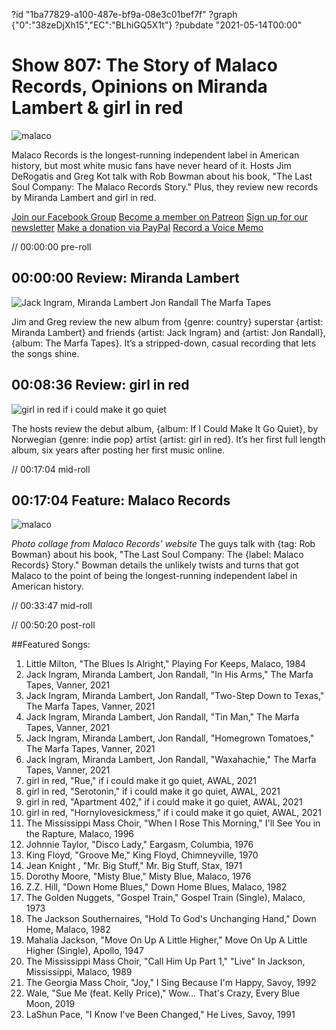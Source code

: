 ?id "1ba77829-a100-487e-bf9a-08e3c01bef7f"
?graph {"0":"38zeDjXh15","EC":"BLhiGQ5X1t"}
?pubdate "2021-05-14T00:00"
# Show 807: The Story of Malaco Records, Opinions on Miranda Lambert & girl in red
![malaco](https://static.soundopinions.org/images/2021/malaco.jpeg)

Malaco Records is the longest-running independent label in American history, but most white music fans have never heard of it. Hosts Jim DeRogatis and Greg Kot talk with Rob Bowman about his book, "The Last Soul Company: The Malaco Records Story." Plus, they review new records by Miranda Lambert and girl in red. 

[Join our Facebook Group](https://bit.ly/3sivr9T)
[Become a member on Patreon](https://bit.ly/3slWZvc)
[Sign up for our newsletter](https://bit.ly/3eEvRnG) 
[Make a donation via PayPal](https://bit.ly/3dmt9lU)
[Record a Voice Memo](https://bit.ly/2RyD5Ah)


// 00:00:00 pre-roll

## 00:00:00 Review: Miranda Lambert

![Jack Ingram, Miranda Lambert  Jon Randall The Marfa Tapes](https://static.soundopinions.org/assets/807/01.jpg)

Jim and Greg review the new album from {genre: country} superstar {artist: Miranda Lambert} and friends {artist: Jack Ingram} and {artist: Jon Randall}, {album: The Marfa Tapes}. It’s a stripped-down, casual recording that lets the songs shine.

## 00:08:36 Review: girl in red

![girl in red if i could make it go quiet](https://static.soundopinions.org/assets/807/EC3.jpg)

The hosts review the debut album, {album: If I Could Make It Go Quiet}, by Norwegian {genre: indie pop} artist {artist: girl in red}. It’s her first full length album, six years after posting her first music online.  

// 00:17:04 mid-roll

## 00:17:04 Feature: Malaco Records
![malaco](https://static.soundopinions.org/images/2021/22-300x218.jpeg)


*Photo collage from Malaco Records' website*
The guys talk with {tag: Rob Bowman} about his book, "The Last Soul Company: The {label: Malaco Records} Story." Bowman details the unlikely twists and turns that got Malaco to the point of being the longest-running independent label in American history.

// 00:33:47 mid-roll

// 00:50:20 post-roll


##Featured Songs:

1. Little Milton, "The Blues Is Alright," Playing For Keeps, Malaco, 1984
1. Jack Ingram, Miranda Lambert, Jon Randall, "In His Arms," The Marfa Tapes, Vanner, 2021
1. Jack Ingram, Miranda Lambert, Jon Randall, "Two-Step Down to Texas," The Marfa Tapes, Vanner, 2021
1. Jack Ingram, Miranda Lambert, Jon Randall, "Tin Man," The Marfa Tapes, Vanner, 2021
1. Jack Ingram, Miranda Lambert, Jon Randall, "Homegrown Tomatoes," The Marfa Tapes, Vanner, 2021
1. Jack Ingram, Miranda Lambert, Jon Randall, "Waxahachie," The Marfa Tapes, Vanner, 2021
1. girl in red, "Rue," if i could make it go quiet, AWAL, 2021
1. girl in red, "Serotonin," if i could make it go quiet, AWAL, 2021
1. girl in red, "Apartment 402," if i could make it go quiet, AWAL, 2021
1. girl in red, "Hornylovesickmess," if i could make it go quiet, AWAL, 2021
1. The Mississippi Mass Choir, "When I Rose This Morning," I'll See You in the Rapture, Malaco, 1996
1. Johnnie Taylor, "Disco Lady," Eargasm, Columbia, 1976
1. King Floyd, "Groove Me," King Floyd, Chimneyville, 1970
1. Jean Knight , "Mr. Big Stuff," Mr. Big Stuff, Stax, 1971
1. Dorothy Moore, "Misty Blue," Misty Blue, Malaco, 1976
1. Z.Z. Hill, "Down Home Blues," Down Home Blues, Malaco, 1982
1. The Golden Nuggets, "Gospel Train," Gospel Train (Single), Malaco, 1973
1. The Jackson Southernaires, "Hold To God's Unchanging Hand," Down Home, Malaco, 1982
1. Mahalia Jackson, "Move On Up A Little Higher," Move On Up A Little Higher (Single), Apollo, 1947
1. The Mississippi Mass Choir, "Call Him Up Part 1," "Live" In Jackson, Mississippi, Malaco, 1989
1. The Georgia Mass Choir, "Joy," I Sing Because I'm Happy, Savoy, 1992
1. Wale, "Sue Me (feat. Kelly Price)," Wow... That's Crazy, Every Blue Moon, 2019
1. LaShun Pace, "I Know I've Been Changed," He Lives, Savoy, 1991
